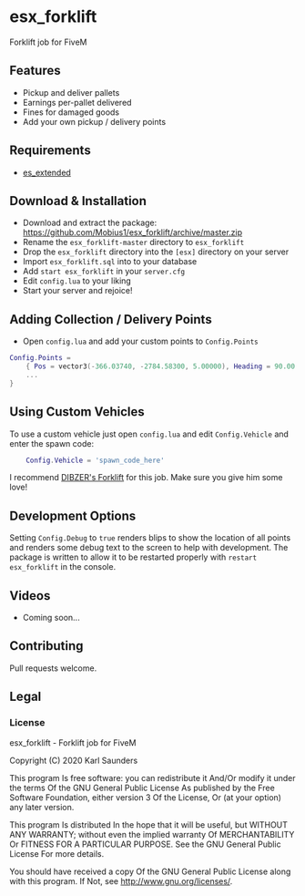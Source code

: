 # esx_forklift
Forklift job for FiveM

## Features
* Pickup and deliver pallets
* Earnings per-pallet delivered
* Fines for damaged goods
* Add your own pickup / delivery points

## Requirements

* [es_extended](https://github.com/ESX-Org/es_extended)

## Download & Installation

* Download and extract the package: https://github.com/Mobius1/esx_forklift/archive/master.zip
* Rename the `esx_forklift-master` directory to `esx_forklift`
* Drop the `esx_forklift` directory into the `[esx]` directory on your server
* Import `esx_forklift.sql` into to your database
* Add `start esx_forklift` in your `server.cfg`
* Edit `config.lua` to your liking
* Start your server and rejoice!

## Adding Collection / Delivery Points
* Open `config.lua` and add your custom points to `Config.Points`
```lua
Config.Points = 
    { Pos = vector3(-366.03740, -2784.58300, 5.00000), Heading = 90.00 }, 
    ...
}
```

## Using Custom Vehicles
To use a custom vehicle just open `config.lua` and edit `Config.Vehicle` and enter the spawn code:

```lua
    Config.Vehicle = 'spawn_code_here'
```

I recommend [DIBZER's Forklift](https://www.gta5-mods.com/vehicles/dibzer-s-forklift-non-els-add-on-fivem) for this job. Make sure you give him some love!

## Development Options
Setting `Config.Debug` to `true` renders blips to show the location of all points and renders some debug text to the screen to help with development. The package is written to allow it to be restarted properly with `restart esx_forklift` in the console.

## Videos

* Coming soon...

## Contributing
Pull requests welcome.

## Legal

### License

esx_forklift - Forklift job for FiveM

Copyright (C) 2020 Karl Saunders

This program Is free software: you can redistribute it And/Or modify it under the terms Of the GNU General Public License As published by the Free Software Foundation, either version 3 Of the License, Or (at your option) any later version.

This program Is distributed In the hope that it will be useful, but WITHOUT ANY WARRANTY; without even the implied warranty Of MERCHANTABILITY Or FITNESS FOR A PARTICULAR PURPOSE. See the GNU General Public License For more details.

You should have received a copy Of the GNU General Public License along with this program. If Not, see http://www.gnu.org/licenses/.